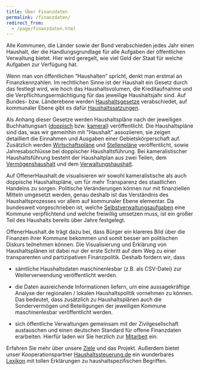 ```yaml
---
title: Über Finanzdaten
permalink: /finanzdaten/
redirect_from:
  - /page/finanzdaten.html
---
```


Alle Kommunen, die Länder sowie der Bund verabschieden jedes Jahr einen Haushalt, der die Handlungsgrundlage für alle Aufgaben der öffentlichen Verwaltung bietet. Hier wird geregelt, wie viel Geld der Staat für welche Aufgaben zur Verfügung hat.

Wenn man von öffentlichen “Haushalten” spricht, denkt man erstmal an Finanzkennzahlen. 
Im rechtlichen Sinne ist der Haushalt ein Gesetz durch das festlegt wird, wie hoch das Haushaltsvolumen, die Kreditaufnahme und die Verpflichtungsermächtigung für das jeweilige Haushaltsjahr sind.  Auf Bundes- bzw. Länderebene werden [Haushaltsgesetze](https://www.haushaltssteuerung.de/lexikon-haushaltsgesetz.html) verabschiedet, auf kommunaler Ebene gibt es dafür [Haushaltssatzungen](https://www.haushaltssteuerung.de/lexikon-haushaltssatzung.html). 

Als Anhang dieser Gesetze werden Haushaltspläne nach der jeweiligen Buchhaltungsart ([doppisch](https://www.haushaltssteuerung.de/lexikon-haushaltsplan-doppisch.html) bzw. [kameral](https://www.haushaltssteuerung.de/lexikon-haushaltsplan-kameral.html)) veröffentlicht. Die Haushaltspläne sind das, was wir gemeinhin mit "Haushalt" assoziieren, sie zeigen detailliert die  Einnahmen und Ausgaben einer Gebietskörperschaft auf. Zusätzlich werden [Wirtschaftspläne](https://www.haushaltssteuerung.de/lexikon-wirtschaftsplan.html) und [Stellenpläne](https://www.haushaltssteuerung.de/lexikon-stellenplan.html) veröffentlicht, sowie Jahresabschlüsse bei doppischer Haushaltsführung. Bei kameralistischer Haushaltsführung besteht der Haushaltplan aus zwei Teilen, dem [Vermögenshaushalt](https://www.haushaltssteuerung.de/lexikon-vermoegensuebersicht.html) und dem [Verwaltungshaushalt](https://www.haushaltssteuerung.de/lexikon-verwaltungshaushalt-kameral.html). 

Auf OffenerHaushalt.de visualisieren wir sowohl kameralistische als auch doppische Haushaltspläne, um für mehr Transparenz des staatlichen Handelns zu sorgen. Politische Veränderungen können nur mit finanziellen Mitteln umgesetzt werden, genau deshalb ist das Verständnis des Haushaltsprozesses vor allem auf kommunaler Ebene elementar. Da bundesweit vorgeschrieben ist, welche [Selbstverwaltungsaufgaben](https://de.wikipedia.org/wiki/Kommunale_Aufgabenstruktur) eine Kommune verpflichtend und welche freiwillig umsetzen muss, ist ein großer Teil des Haushalts bereits über Jahre festgelegt. 

OffenerHaushalt.de trägt dazu bei, dass Bürger ein klareres Bild über die Finanzen ihrer Kommune bekommen und somit besser am politischen Diskurs teilnehmen können. Die Visualisierung und Erklärung von Haushaltsplänen ist dabei nur der erste Schritt auf dem Weg zu einer transparenten und partizipativen Finanzpolitik. Deshalb fordern wir, dass  
  
* sämtliche Haushaltsdaten maschinenlesbar (z.B. als CSV-Datei) zur Weiterverwendung veröffentlicht werden.  
* die Daten ausreichende Informationen liefern, um eine aussagekräftige Analyse der regionalen / lokalen Haushaltspolitik vornehmen zu können. Das bedeutet, dass zusätzlich zu Haushaltsplänen auch die Sondervermögen und Beteiligungen der jeweiligen Kommune maschinenlesbar veröffentlicht werden.  

* sich öffentliche Verwaltungen gemeinsam mit der Zivilgesellschaft austauschen und einen deutschen Standard für offene Finanzdaten erarbeiten. Hierfür laden wir Sie herzlich zur [Mitarbeit](https://offenerhaushalt.de/page/datenstandard.html) ein.

Erfahren Sie mehr über unsere [Ziele](https://offenerhaushalt.de/page/ueber_das_projekt.html) und das Projekt. 
Außerdem bietet unser Kooperationspartner [Haushaltssteuerung.de](https://www.haushaltssteuerung.de/) ein wunderbares [Lexikon](https://www.haushaltssteuerung.de/lexikon.html) mit tollen Erklärungen zu haushaltspezifischen Begriffen. 


